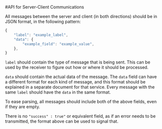 #API for Server-Client Communications

All messages between the server and client (in both directions) should be in JSON format, in the following pattern:

```js
{
	"label": "example_label",
	"data": {
		"example_field": "example_value",
	},
}
```

`label` should contain the type of message that is being sent. This can be used by the receiver to figure out how or where it should be processed.

`data` should contain the actual data of the message. The `data` field can have a different format for each kind of message, and this format should be explained in a separate document for that service. Every message with the same `label` should have the `data` in the same format.

To ease parsing, all messages should include both of the above fields, even if they are empty. 

There is no `"success" : true"` or equivalent field, as if an error needs to be transmitted, the format above can be used to signal that.
